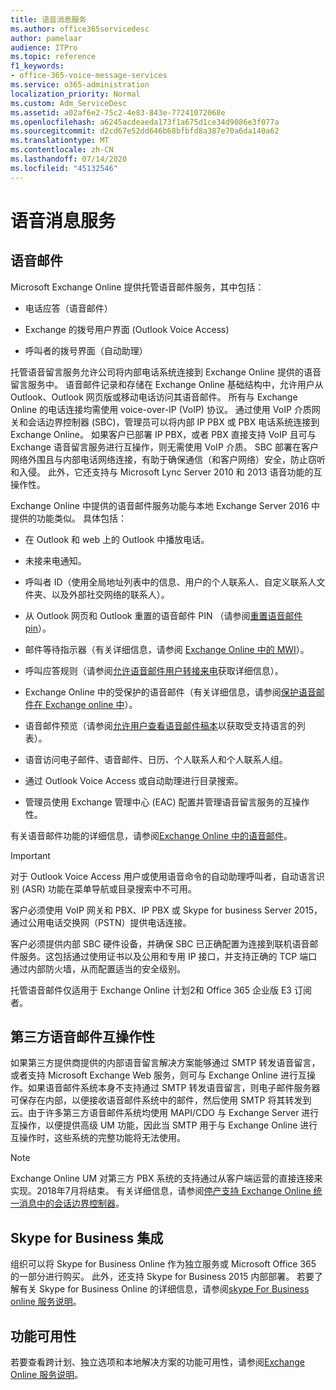 ```yaml
---
title: 语音消息服务
ms.author: office365servicedesc
author: pamelaar
audience: ITPro
ms.topic: reference
f1_keywords:
- office-365-voice-message-services
ms.service: o365-administration
localization_priority: Normal
ms.custom: Adm_ServiceDesc
ms.assetid: a02af6e2-75c2-4e83-843e-77241072068e
ms.openlocfilehash: a6245acdeaeda173f1a675d1ce34d9086e3f077a
ms.sourcegitcommit: d2cd67e52dd646b68bfbfd8a387e70a6da140a62
ms.translationtype: MT
ms.contentlocale: zh-CN
ms.lasthandoff: 07/14/2020
ms.locfileid: "45132546"
---
```

# <a name="voice-message-services"></a>语音消息服务

## <a name="voice-mail"></a>语音邮件

Microsoft Exchange Online 提供托管语音邮件服务，其中包括：
  
- 电话应答（语音邮件）
    
- Exchange 的拨号用户界面 (Outlook Voice Access)
    
- 呼叫者的拨号界面（自动助理）
    
托管语音留言服务允许公司将内部电话系统连接到 Exchange Online 提供的语音留言服务中。 语音邮件记录和存储在 Exchange Online 基础结构中，允许用户从 Outlook、Outlook 网页版或移动电话访问其语音邮件。 所有与 Exchange Online 的电话连接均需使用 voice-over-IP (VoIP) 协议。 通过使用 VoIP 介质网关和会话边界控制器 (SBC)，管理员可以将内部 IP PBX 或 PBX 电话系统连接到 Exchange Online。 如果客户已部署 IP PBX，或者 PBX 直接支持 VoIP 且可与 Exchange 语音留言服务进行互操作，则无需使用 VoIP 介质。 SBC 部署在客户网络外围且与内部电话网络连接，有助于确保通信（和客户网络）安全，防止窃听和入侵。 此外，它还支持与 Microsoft Lync Server 2010 和 2013 语音功能的互操作性。
  
Exchange Online 中提供的语音邮件服务功能与本地 Exchange Server 2016 中提供的功能类似。 具体包括：
  
- 在 Outlook 和 web 上的 Outlook 中播放电话。
    
- 未接来电通知。
    
- 呼叫者 ID（使用全局地址列表中的信息、用户的个人联系人、自定义联系人文件夹、以及外部社交网络的联系人）。
    
- 从 Outlook 网页和 Outlook 重置的语音邮件 PIN （请参阅[重置语音邮件 pin](https://go.microsoft.com/fwlink/p/?LinkId=286328)）。
    
- 邮件等待指示器（有关详细信息，请参阅 [Exchange Online 中的 MWI](https://go.microsoft.com/fwlink/p/?LinkId=271794)）。 
    
- 呼叫应答规则（请参阅[允许语音邮件用户转接来电](https://go.microsoft.com/fwlink/p/?LinkId=271795)获取详细信息）。
    
- Exchange Online 中的受保护的语音邮件（有关详细信息，请参阅[保护语音邮件在 Exchange online 中](https://go.microsoft.com/fwlink/p/?LinkId=271796)）。
    
- 语音邮件预览（请参阅[允许用户查看语音邮件稿本](https://go.microsoft.com/fwlink/p/?LinkId=271797)以获取受支持语言的列表）。
    
- 语音访问电子邮件、语音邮件、日历、个人联系人和个人联系人组。
    
- 通过 Outlook Voice Access 或自动助理进行目录搜索。
    
- 管理员使用 Exchange 管理中心 (EAC) 配置并管理语音留言服务的互操作性。
    
有关语音邮件功能的详细信息，请参阅[Exchange Online 中的语音邮件](https://go.microsoft.com/fwlink/p/?LinkId=271798)。
  
> [!IMPORTANT]
> 对于 Outlook Voice Access 用户或使用语音命令的自动助理呼叫者，自动语言识别 (ASR) 功能在菜单导航或目录搜索中不可用。 
>
> 客户必须使用 VoIP 网关和 PBX、IP PBX 或 Skype for business Server 2015，通过公用电话交换网（PSTN）提供电话连接。 
>
> 客户必须提供内部 SBC 硬件设备，并确保 SBC 已正确配置为连接到联机语音邮件服务。这包括通过使用证书以及公用和专用 IP 接口，并支持正确的 TCP 端口通过内部防火墙，从而配置适当的安全级别。 
>
> 托管语音邮件仅适用于 Exchange Online 计划2和 Office 365 企业版 E3 订阅者。 
  
## <a name="third-party-voice-mail-interoperability"></a>第三方语音邮件互操作性

如果第三方提供商提供的内部语音留言解决方案能够通过 SMTP 转发语音留言，或者支持 Microsoft Exchange Web 服务，则可与 Exchange Online 进行互操作。如果语音邮件系统本身不支持通过 SMTP 转发语音留言，则电子邮件服务器可保存在内部，以便接收语音邮件系统中的邮件，然后使用 SMTP 将其转发到云。由于许多第三方语音邮件系统均使用 MAPI/CDO 与 Exchange Server 进行互操作，以便提供高级 UM 功能，因此当 SMTP 用于与 Exchange Online 进行互操作时，这些系统的完整功能将无法使用。
  
> [!NOTE]
> Exchange Online UM 对第三方 PBX 系统的支持通过从客户端运营的直接连接来实现。2018年7月将结束。 有关详细信息，请参阅[停产支持 Exchange Online 统一消息中的会话边界控制器](https://techcommunity.microsoft.com/t5/Exchange-Team-Blog/Discontinuation-of-support-for-Session-Border-Controllers-in/ba-p/607117)。 
  
## <a name="skype-for-business-integration"></a>Skype for Business 集成

组织可以将 Skype for Business Online 作为独立服务或 Microsoft Office 365 的一部分进行购买。 此外，还支持 Skype for Business 2015 内部部署。 若要了解有关 Skype for Business Online 的详细信息，请参阅[skype For Business online 服务说明](../skype-for-business-online-service-description/skype-for-business-online-service-description.md)。
  
## <a name="feature-availability"></a>功能可用性

若要查看跨计划、独立选项和本地解决方案的功能可用性，请参阅[Exchange Online 服务说明](exchange-online-service-description.md)。
  

